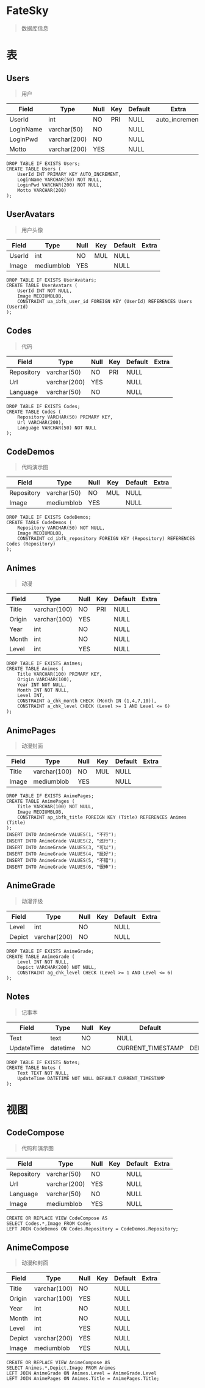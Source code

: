 # FateSky
> 数据库信息

# 表

## Users
> 用户

| Field     | Type         | Null | Key | Default | Extra          |
| -         | -            | -    | -   | -       | -              |
| UserId    | int          | NO   | PRI | NULL    | auto_increment |
| LoginName | varchar(50)  | NO   |     | NULL    |                |
| LoginPwd  | varchar(200) | NO   |     | NULL    |                |
| Motto     | varchar(200) | YES  |     | NULL    |                |

```
DROP TABLE IF EXISTS Users;
CREATE TABLE Users (
	UserId INT PRIMARY KEY AUTO_INCREMENT,
	LoginName VARCHAR(50) NOT NULL,
	LoginPwd VARCHAR(200) NOT NULL,
	Motto VARCHAR(200)
);
```

## UserAvatars
> 用户头像

| Field  | Type       | Null | Key | Default | Extra |
| -      | -          | -    | -   | -       | -     |
| UserId | int        | NO   | MUL | NULL    |       |
| Image  | mediumblob | YES  |     | NULL    |       |

```
DROP TABLE IF EXISTS UserAvatars;
CREATE TABLE UserAvatars (
    UserId INT NOT NULL,
    Image MEDIUMBLOB,
    CONSTRAINT ua_ibfk_user_id FOREIGN KEY (UserId) REFERENCES Users (UserId)
);
```

## Codes
> 代码

| Field      | Type         | Null | Key | Default | Extra |
| -          | -            | -    | -   | -       | -     |
| Repository | varchar(50)  | NO   | PRI | NULL    |       |
| Url        | varchar(200) | YES  |     | NULL    |       |
| Language   | varchar(50)  | NO   |     | NULL    |       |

```
DROP TABLE IF EXISTS Codes;
CREATE TABLE Codes (
	Repository VARCHAR(50) PRIMARY KEY,
	Url VARCHAR(200),
	Language VARCHAR(50) NOT NULL
);
```

## CodeDemos
> 代码演示图

| Field      | Type        | Null | Key | Default | Extra |
| -          | -           | -    | -   | -       | -     |
| Repository | varchar(50) | NO   | MUL | NULL    |       |
| Image      | mediumblob  | YES  |     | NULL    |       |

```
DROP TABLE IF EXISTS CodeDemos;
CREATE TABLE CodeDemos (
    Repository VARCHAR(50) NOT NULL,
    Image MEDIUMBLOB,
    CONSTRAINT cd_ibfk_repository FOREIGN KEY (Repository) REFERENCES Codes (Repository)
);
```

## Animes
> 动漫

| Field  | Type         | Null | Key | Default | Extra |
| -      | -            | -    | -   | -       | -     |
| Title  | varchar(100) | NO   | PRI | NULL    |       |
| Origin | varchar(100) | YES  |     | NULL    |       |
| Year   | int          | NO   |     | NULL    |       |
| Month  | int          | NO   |     | NULL    |       |
| Level  | int          | YES  |     | NULL    |       |

```
DROP TABLE IF EXISTS Animes;
CREATE TABLE Animes (
	Title VARCHAR(100) PRIMARY KEY,
	Origin VARCHAR(100),
	Year INT NOT NULL,
	Month INT NOT NULL,
	Level INT,
	CONSTRAINT a_chk_month CHECK (Month IN (1,4,7,10)),
	CONSTRAINT a_chk_level CHECK (Level >= 1 AND Level <= 6)
);
```

## AnimePages
> 动漫封面

| Field | Type         | Null | Key | Default | Extra |
| -     | -            | -    | -   | -       | -     |
| Title | varchar(100) | NO   | MUL | NULL    |       |
| Image | mediumblob   | YES  |     | NULL    |       |

```
DROP TABLE IF EXISTS AnimePages;
CREATE TABLE AnimePages (
    Title VARCHAR(100) NOT NULL,
    Image MEDIUMBLOB,
    CONSTRAINT ap_ibfk_title FOREIGN KEY (Title) REFERENCES Animes (Title)
);
INSERT INTO AnimeGrade VALUES(1, "不行");
INSERT INTO AnimeGrade VALUES(2, "还行");
INSERT INTO AnimeGrade VALUES(3, "可以");
INSERT INTO AnimeGrade VALUES(4, "挺好");
INSERT INTO AnimeGrade VALUES(5, "不错");
INSERT INTO AnimeGrade VALUES(6, "很棒");
```

## AnimeGrade
> 动漫评级

| Field  | Type         | Null | Key | Default | Extra |
| -      | -            | -    | -   | -       | -     |
| Level  | int          | NO   |     | NULL    |       |
| Depict | varchar(200) | NO   |     | NULL    |       |

```
DROP TABLE IF EXISTS AnimeGrade;
CREATE TABLE AnimeGrade (
    Level INT NOT NULL,
    Depict VARCHAR(200) NOT NULL,
    CONSTRAINT ag_chk_level CHECK (Level >= 1 AND Level <= 6)
);
```

## Notes
> 记事本

| Field      | Type     | Null | Key | Default           | Extra             |
| -          | -        | -    | -   | -                 | -                 |
| Text       | text     | NO   |     | NULL              |                   |
| UpdateTime | datetime | NO   |     | CURRENT_TIMESTAMP | DEFAULT_GENERATED |

```
DROP TABLE IF EXISTS Notes;
CREATE TABLE Notes (
    Text TEXT NOT NULL,
    UpdateTime DATETIME NOT NULL DEFAULT CURRENT_TIMESTAMP
);
```

# 视图

## CodeCompose
> 代码和演示图

| Field      | Type         | Null | Key | Default | Extra |
| -          | -            | -    | -   | -       | -     |
| Repository | varchar(50)  | NO   |     | NULL    |       |
| Url        | varchar(200) | YES  |     | NULL    |       |
| Language   | varchar(50)  | NO   |     | NULL    |       |
| Image      | mediumblob   | YES  |     | NULL    |       |

```
CREATE OR REPLACE VIEW CodeCompose AS
SELECT Codes.*,Image FROM Codes
LEFT JOIN CodeDemos ON Codes.Repository = CodeDemos.Repository;
```

## AnimeCompose
> 动漫和封面

| Field  | Type         | Null | Key | Default | Extra |
| -      | -            | -    | -   | -       | -     |
| Title  | varchar(100) | NO   |     | NULL    |       |
| Origin | varchar(100) | YES  |     | NULL    |       |
| Year   | int          | NO   |     | NULL    |       |
| Month  | int          | NO   |     | NULL    |       |
| Level  | int          | YES  |     | NULL    |       |
| Depict | varchar(200) | YES  |     | NULL    |       |
| Image  | mediumblob   | YES  |     | NULL    |       |

```
CREATE OR REPLACE VIEW AnimeCompose AS
SELECT Animes.*,Depict,Image FROM Animes
LEFT JOIN AnimeGrade ON Animes.Level = AnimeGrade.Level
LEFT JOIN AnimePages ON Animes.Title = AnimePages.Title;
```
